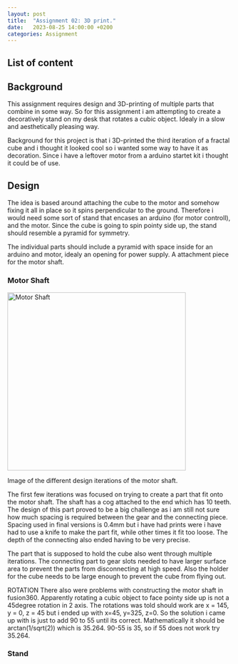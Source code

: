 ```yaml
---
layout: post
title:  "Assignment 02: 3D print."
date:   2023-08-25 14:00:00 +0200
categories: Assignment
---
```


## List of content


## Background 

This assignment requires design and 3D-printing of multiple parts that combine in some way. So for this assignment i am attempting to create a decoratively stand on my desk that rotates a cubic object. Idealy in a slow and aesthetically pleasing way. 


Background for this project is that i 3D-printed the third iteration of a fractal cube and i thought it looked cool so i wanted some way to have it as decoration. Since i have a leftover motor from a arduino startet kit i thought it could be of use. 


## Design 

The idea is based around attaching the cube to the motor and somehow fixing it all in place so it spins perpendicular to the ground. Therefore i would need some sort of stand that encases an arduino (for motor controll), and the motor. Since the cube is going to spin pointy side up, the stand should resemble a pyramid for symmetry. 

The individual parts should include a pyramid with space inside for an arduino and motor, idealy an opening for power supply. A attachment piece for the motor shaft. 


### Motor Shaft

<img src="{{ '/assets/images/motor_shaft.jpg' | prepend: site.baseurl | prepend: site.url}}" alt="Motor Shaft" height=400px/>

Image of the different design iterations of the motor shaft.

The first few iterations was focused on trying to create a part that fit onto the motor shaft. The shaft has a cog attached to the end which has 10 teeth. The design of this part proved to be a big challenge as i am still not sure how much spacing is required between the gear and the connecting piece. Spacing used in final versions is 0.4mm but i have had prints were i have had to use a knife to make the part fit, while other times it fit too loose. The depth of the connecting also ended having to be very precise.

The part that is supposed to hold the cube also went through multiple iterations. The connecting part to gear slots needed to have larger surface area to prevent the parts from disconnecting at high speed. Also the holder for the cube needs to be large enough to prevent the cube from flying out.

ROTATION
There also were problems with constructing the motor shaft in fusion360. Apparently rotating a cubic object to face pointy side up is not a 45degree rotation in 2 axis. The rotations was told should work are x = 145, y = 0, z = 45 but i ended up with x=45, y=325, z=0. So the solution i came up with is just to add 90 to 55 until its correct. Mathematically it should be arctan(1/sqrt(2)) which is 35.264. 90-55 is 35, so if 55 does not work try 35.264.


### Stand